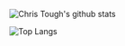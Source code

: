 ![Chris Tough's github stats](https://github-readme-stats.vercel.app/api?username=iamchristough&count_private=true&theme=dark&show_icons=true&hide=stars,contribs)

![Top Langs](https://github-readme-stats.vercel.app/api/top-langs/?username=iamchristough&theme=dark&show_icons=true)
